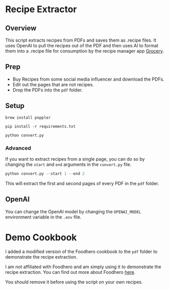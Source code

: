 # Recipe Extractor
## Overview

This script extracts recipes from PDFs and saves them as .recipe files. It uses OpenAI to pull the recipes out of the PDF and then uses AI to format them into a .recipe file for consumption by the recipe manager app [Grocery](https://apps.apple.com/us/app/grocery-smart-shopping-list/id1195676848).

## Prep
- Buy Recipes from some social media influencer and download the PDFs.
- Edit out the pages that are not recipes.
- Drop the PDFs into the `pdf` folder.

## Setup

`brew install poppler`

`pip install -r requirements.txt`

`python convert.py`

### Advanced

If you want to extract recipes from a single page, you can do so by changing the `start` and `end` arguments in the `convert.py` file.

```python
python convert.py --start 1 --end 2
```

This will extract the first and second pages of every PDF in the `pdf` folder.

## OpenAI

You can change the OpenAI model by changing the `OPENAI_MODEL` environment variable in the `.env` file.

# Demo Cookbook
I added a modified version of the Foodhero cookbook to the `pdf` folder to demonstrate the recipe extraction.

I am not affiliated with Foodhero and am simply using it to demonstrate the recipe extraction. You can find out more about Foodhero [here](https://foodhero.org/).

You should remove it before using the script on your own recipes.
